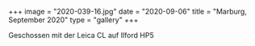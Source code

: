 +++
image = "2020-039-16.jpg"
date = "2020-09-06"
title = "Marburg, September 2020"
type = "gallery"
+++

Geschossen mit der Leica CL auf Ilford HP5
